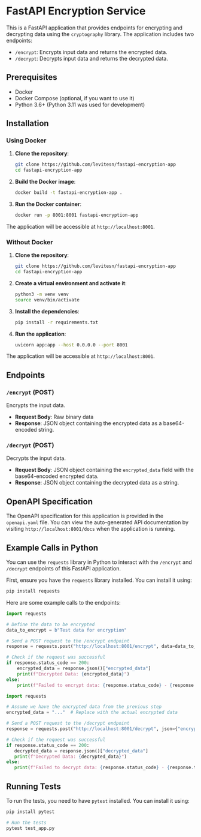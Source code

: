 # FastAPI Encryption Service

This is a FastAPI application that provides endpoints for encrypting and decrypting data using the `cryptography` library. The application includes two endpoints:
- `/encrypt`: Encrypts input data and returns the encrypted data.
- `/decrypt`: Decrypts input data and returns the decrypted data.

## Prerequisites

- Docker
- Docker Compose (optional, if you want to use it)
- Python 3.6+ (Python 3.11 was used for development)

## Installation

### Using Docker

1. **Clone the repository**:
    ```bash
    git clone https://github.com/levitesn/fastapi-encryption-app
    cd fastapi-encryption-app
    ```

2. **Build the Docker image**:
    ```bash
    docker build -t fastapi-encryption-app .
    ```

3. **Run the Docker container**:
    ```bash
    docker run -p 8001:8001 fastapi-encryption-app
    ```

The application will be accessible at `http://localhost:8001`.

### Without Docker

1. **Clone the repository**:
    ```bash
    git clone https://github.com/levitesn/fastapi-encryption-app
    cd fastapi-encryption-app
    ```

2. **Create a virtual environment and activate it**:
    ```bash
    python3 -m venv venv
    source venv/bin/activate
    ```

3. **Install the dependencies**:
    ```bash
    pip install -r requirements.txt
    ```

4. **Run the application**:
    ```bash
    uvicorn app:app --host 0.0.0.0 --port 8001
    ```

The application will be accessible at `http://localhost:8001`.

## Endpoints

### `/encrypt` (POST)
Encrypts the input data.

- **Request Body**: Raw binary data
- **Response**: JSON object containing the encrypted data as a base64-encoded string.

### `/decrypt` (POST)
Decrypts the input data.

- **Request Body**: JSON object containing the `encrypted_data` field with the base64-encoded encrypted data.
- **Response**: JSON object containing the decrypted data as a string.

## OpenAPI Specification

The OpenAPI specification for this application is provided in the `openapi.yaml` file. You can view the auto-generated API documentation by visiting `http://localhost:8001/docs` when the application is running.

## Example Calls in Python

You can use the `requests` library in Python to interact with the `/encrypt` and `/decrypt` endpoints of this FastAPI application.

First, ensure you have the `requests` library installed. You can install it using:

```bash
pip install requests
````

Here are some example calls to the endpoints:

```python
import requests

# Define the data to be encrypted
data_to_encrypt = b"Test data for encryption"

# Send a POST request to the /encrypt endpoint
response = requests.post("http://localhost:8001/encrypt", data=data_to_encrypt)

# Check if the request was successful
if response.status_code == 200:
    encrypted_data = response.json()["encrypted_data"]
    print(f"Encrypted Data: {encrypted_data}")
else:
    print(f"Failed to encrypt data: {response.status_code} - {response.text}")
```

 ```python
import requests

# Assume we have the encrypted data from the previous step
encrypted_data = "..."  # Replace with the actual encrypted data

# Send a POST request to the /decrypt endpoint
response = requests.post("http://localhost:8001/decrypt", json={"encrypted_data": encrypted_data})

# Check if the request was successful
if response.status_code == 200:
    decrypted_data = response.json()["decrypted_data"]
    print(f"Decrypted Data: {decrypted_data}")
else:
    print(f"Failed to decrypt data: {response.status_code} - {response.text}")
```

## Running Tests

To run the tests, you need to have `pytest` installed. You can install it using:

```bash
pip install pytest

# Run the tests
pytest test_app.py
```